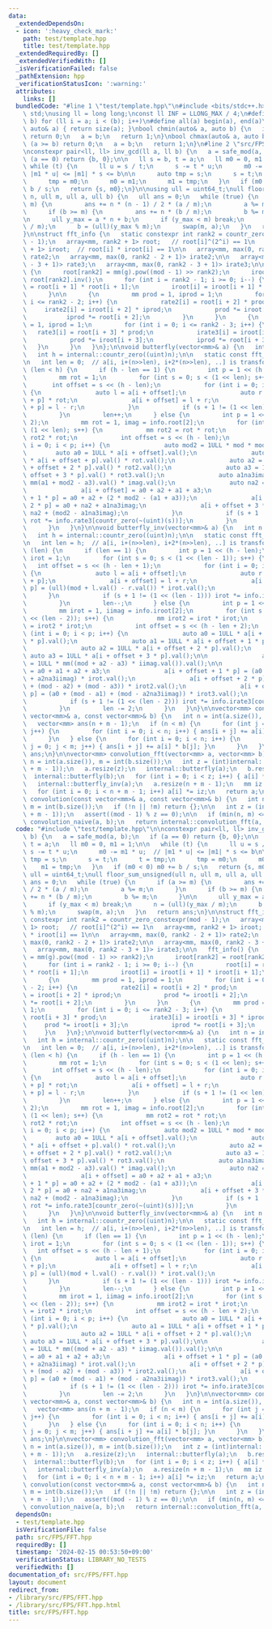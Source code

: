 ```yaml
---
data:
  _extendedDependsOn:
  - icon: ':heavy_check_mark:'
    path: test/template.hpp
    title: test/template.hpp
  _extendedRequiredBy: []
  _extendedVerifiedWith: []
  _isVerificationFailed: false
  _pathExtension: hpp
  _verificationStatusIcon: ':warning:'
  attributes:
    links: []
  bundledCode: "#line 1 \"test/template.hpp\"\n#include <bits/stdc++.h>\nusing namespace\
    \ std;\nusing ll = long long;\nconst ll INF = LLONG_MAX / 4;\n#define rep(i, a,\
    \ b) for (ll i = a; i < (b); i++)\n#define all(a) begin(a), end(a)\nll sz(const\
    \ auto& a) { return size(a); }\nbool chmin(auto& a, auto b) {\n   if (a <= b)\
    \ return 0;\n   a = b;\n   return 1;\n}\nbool chmax(auto& a, auto b) {\n   if\
    \ (a >= b) return 0;\n   a = b;\n   return 1;\n}\n#line 2 \"src/FPS/FFT.hpp\"\n\
    \nconstexpr pair<ll, ll> inv_gcd(ll a, ll b) {\n   a = safe_mod(a, b);\n   if\
    \ (a == 0) return {b, 0};\n\n   ll s = b, t = a;\n   ll m0 = 0, m1 = 1;\n\n  \
    \ while (t) {\n      ll u = s / t;\n      s -= t * u;\n      m0 -= m1 * u;  //\
    \ |m1 * u| <= |m1| * s <= b\n\n      auto tmp = s;\n      s = t;\n      t = tmp;\n\
    \      tmp = m0;\n      m0 = m1;\n      m1 = tmp;\n   }\n   if (m0 < 0) m0 +=\
    \ b / s;\n   return {s, m0};\n}\n\nusing ull = uint64_t;\null floor_sum_unsigned(ull\
    \ n, ull m, ull a, ull b) {\n   ull ans = 0;\n   while (true) {\n      if (a >=\
    \ m) {\n         ans += n * (n - 1) / 2 * (a / m);\n         a %= m;\n      }\n\
    \      if (b >= m) {\n         ans += n * (b / m);\n         b %= m;\n      }\n\
    \n      ull y_max = a * n + b;\n      if (y_max < m) break;\n      n = (ull)(y_max\
    \ / m);\n      b = (ull)(y_max % m);\n      swap(m, a);\n   }\n   return ans;\n\
    }\n\nstruct fft_info {\n   static constexpr int rank2 = countr_zero_constexpr(mod\
    \ - 1);\n   array<mm, rank2 + 1> root;   // root[i]^(2^i) == 1\n   array<mm, rank2\
    \ + 1> iroot;  // root[i] * iroot[i] == 1\n\n   array<mm, max(0, rank2 - 2 + 1)>\
    \ rate2;\n   array<mm, max(0, rank2 - 2 + 1)> irate2;\n\n   array<mm, max(0, rank2\
    \ - 3 + 1)> rate3;\n   array<mm, max(0, rank2 - 3 + 1)> irate3;\n\n   fft_info()\
    \ {\n      root[rank2] = mm(g).pow((mod - 1) >> rank2);\n      iroot[rank2] =\
    \ root[rank2].inv();\n      for (int i = rank2 - 1; i >= 0; i--) {\n         root[i]\
    \ = root[i + 1] * root[i + 1];\n         iroot[i] = iroot[i + 1] * iroot[i + 1];\n\
    \      }\n\n      {\n         mm prod = 1, iprod = 1;\n         for (int i = 0;\
    \ i <= rank2 - 2; i++) {\n            rate2[i] = root[i + 2] * prod;\n       \
    \     irate2[i] = iroot[i + 2] * iprod;\n            prod *= iroot[i + 2];\n \
    \           iprod *= root[i + 2];\n         }\n      }\n      {\n         mm prod\
    \ = 1, iprod = 1;\n         for (int i = 0; i <= rank2 - 3; i++) {\n         \
    \   rate3[i] = root[i + 3] * prod;\n            irate3[i] = iroot[i + 3] * iprod;\n\
    \            prod *= iroot[i + 3];\n            iprod *= root[i + 3];\n      \
    \   }\n      }\n   }\n};\n\nvoid butterfly(vector<mm>& a) {\n   int n = int(a.size());\n\
    \   int h = internal::countr_zero((uint)n);\n\n   static const fft_info<mm> info;\n\
    \n   int len = 0;  // a[i, i+(n>>len), i+2*(n>>len), ..] is transformed\n   while\
    \ (len < h) {\n      if (h - len == 1) {\n         int p = 1 << (h - len - 1);\n\
    \         mm rot = 1;\n         for (int s = 0; s < (1 << len); s++) {\n     \
    \       int offset = s << (h - len);\n            for (int i = 0; i < p; i++)\
    \ {\n               auto l = a[i + offset];\n               auto r = a[i + offset\
    \ + p] * rot;\n               a[i + offset] = l + r;\n               a[i + offset\
    \ + p] = l - r;\n            }\n            if (s + 1 != (1 << len)) rot *= info.rate2[countr_zero(~(uint)(s))];\n\
    \         }\n         len++;\n      } else {\n         int p = 1 << (h - len -\
    \ 2);\n         mm rot = 1, imag = info.root[2];\n         for (int s = 0; s <\
    \ (1 << len); s++) {\n            mm rot2 = rot * rot;\n            mm rot3 =\
    \ rot2 * rot;\n            int offset = s << (h - len);\n            for (int\
    \ i = 0; i < p; i++) {\n               auto mod2 = 1ULL * mod * mod;\n       \
    \        auto a0 = 1ULL * a[i + offset].val();\n               auto a1 = 1ULL\
    \ * a[i + offset + p].val() * rot.val();\n               auto a2 = 1ULL * a[i\
    \ + offset + 2 * p].val() * rot2.val();\n               auto a3 = 1ULL * a[i +\
    \ offset + 3 * p].val() * rot3.val();\n               auto a1na3imag = 1ULL *\
    \ mm(a1 + mod2 - a3).val() * imag.val();\n               auto na2 = mod2 - a2;\n\
    \               a[i + offset] = a0 + a2 + a1 + a3;\n               a[i + offset\
    \ + 1 * p] = a0 + a2 + (2 * mod2 - (a1 + a3));\n               a[i + offset +\
    \ 2 * p] = a0 + na2 + a1na3imag;\n               a[i + offset + 3 * p] = a0 +\
    \ na2 + (mod2 - a1na3imag);\n            }\n            if (s + 1 != (1 << len))\
    \ rot *= info.rate3[countr_zero(~(uint)(s))];\n         }\n         len += 2;\n\
    \      }\n   }\n}\n\nvoid butterfly_inv(vector<mm>& a) {\n   int n = int(a.size());\n\
    \   int h = internal::countr_zero((uint)n);\n\n   static const fft_info<mm> info;\n\
    \n   int len = h;  // a[i, i+(n>>len), i+2*(n>>len), ..] is transformed\n   while\
    \ (len) {\n      if (len == 1) {\n         int p = 1 << (h - len);\n         mm\
    \ irot = 1;\n         for (int s = 0; s < (1 << (len - 1)); s++) {\n         \
    \   int offset = s << (h - len + 1);\n            for (int i = 0; i < p; i++)\
    \ {\n               auto l = a[i + offset];\n               auto r = a[i + offset\
    \ + p];\n               a[i + offset] = l + r;\n               a[i + offset +\
    \ p] = (ull)(mod + l.val() - r.val()) * irot.val();\n               ;\n      \
    \      }\n            if (s + 1 != (1 << (len - 1))) irot *= info.irate2[countr_zero(~(uint)(s))];\n\
    \         }\n         len--;\n      } else {\n         int p = 1 << (h - len);\n\
    \         mm irot = 1, iimag = info.iroot[2];\n         for (int s = 0; s < (1\
    \ << (len - 2)); s++) {\n            mm irot2 = irot * irot;\n            mm irot3\
    \ = irot2 * irot;\n            int offset = s << (h - len + 2);\n            for\
    \ (int i = 0; i < p; i++) {\n               auto a0 = 1ULL * a[i + offset + 0\
    \ * p].val();\n               auto a1 = 1ULL * a[i + offset + 1 * p].val();\n\
    \               auto a2 = 1ULL * a[i + offset + 2 * p].val();\n              \
    \ auto a3 = 1ULL * a[i + offset + 3 * p].val();\n\n               auto a2na3iimag\
    \ = 1ULL * mm((mod + a2 - a3) * iimag.val()).val();\n\n               a[i + offset]\
    \ = a0 + a1 + a2 + a3;\n               a[i + offset + 1 * p] = (a0 + (mod - a1)\
    \ + a2na3iimag) * irot.val();\n               a[i + offset + 2 * p] = (a0 + a1\
    \ + (mod - a2) + (mod - a3)) * irot2.val();\n               a[i + offset + 3 *\
    \ p] = (a0 + (mod - a1) + (mod - a2na3iimag)) * irot3.val();\n            }\n\
    \            if (s + 1 != (1 << (len - 2))) irot *= info.irate3[countr_zero(~(uint)(s))];\n\
    \         }\n         len -= 2;\n      }\n   }\n}\n\nvector<mm> convolution_naive(const\
    \ vector<mm>& a, const vector<mm>& b) {\n   int n = int(a.size()), m = int(b.size());\n\
    \   vector<mm> ans(n + m - 1);\n   if (n < m) {\n      for (int j = 0; j < m;\
    \ j++) {\n         for (int i = 0; i < n; i++) { ans[i + j] += a[i] * b[j]; }\n\
    \      }\n   } else {\n      for (int i = 0; i < n; i++) {\n         for (int\
    \ j = 0; j < m; j++) { ans[i + j] += a[i] * b[j]; }\n      }\n   }\n   return\
    \ ans;\n}\n\nvector<mm> convolution_fft(vector<mm> a, vector<mm> b) {\n   int\
    \ n = int(a.size()), m = int(b.size());\n   int z = (int)internal::bit_ceil((uint)(n\
    \ + m - 1));\n   a.resize(z);\n   internal::butterfly(a);\n   b.resize(z);\n \
    \  internal::butterfly(b);\n   for (int i = 0; i < z; i++) { a[i] *= b[i]; }\n\
    \   internal::butterfly_inv(a);\n   a.resize(n + m - 1);\n   mm iz = mm(z).inv();\n\
    \   for (int i = 0; i < n + m - 1; i++) a[i] *= iz;\n   return a;\n}\n\nvector<mm>\
    \ convolution(const vector<mm>& a, const vector<mm>& b) {\n   int n = int(a.size()),\
    \ m = int(b.size());\n   if (!n || !m) return {};\n\n   int z = (int)internal::bit_ceil((uint)(n\
    \ + m - 1));\n   assert((mod - 1) % z == 0);\n\n   if (min(n, m) <= 60) return\
    \ convolution_naive(a, b);\n   return internal::convolution_fft(a, b);\n}\n"
  code: "#include \"test/template.hpp\"\n\nconstexpr pair<ll, ll> inv_gcd(ll a, ll\
    \ b) {\n   a = safe_mod(a, b);\n   if (a == 0) return {b, 0};\n\n   ll s = b,\
    \ t = a;\n   ll m0 = 0, m1 = 1;\n\n   while (t) {\n      ll u = s / t;\n     \
    \ s -= t * u;\n      m0 -= m1 * u;  // |m1 * u| <= |m1| * s <= b\n\n      auto\
    \ tmp = s;\n      s = t;\n      t = tmp;\n      tmp = m0;\n      m0 = m1;\n  \
    \    m1 = tmp;\n   }\n   if (m0 < 0) m0 += b / s;\n   return {s, m0};\n}\n\nusing\
    \ ull = uint64_t;\null floor_sum_unsigned(ull n, ull m, ull a, ull b) {\n   ull\
    \ ans = 0;\n   while (true) {\n      if (a >= m) {\n         ans += n * (n - 1)\
    \ / 2 * (a / m);\n         a %= m;\n      }\n      if (b >= m) {\n         ans\
    \ += n * (b / m);\n         b %= m;\n      }\n\n      ull y_max = a * n + b;\n\
    \      if (y_max < m) break;\n      n = (ull)(y_max / m);\n      b = (ull)(y_max\
    \ % m);\n      swap(m, a);\n   }\n   return ans;\n}\n\nstruct fft_info {\n   static\
    \ constexpr int rank2 = countr_zero_constexpr(mod - 1);\n   array<mm, rank2 +\
    \ 1> root;   // root[i]^(2^i) == 1\n   array<mm, rank2 + 1> iroot;  // root[i]\
    \ * iroot[i] == 1\n\n   array<mm, max(0, rank2 - 2 + 1)> rate2;\n   array<mm,\
    \ max(0, rank2 - 2 + 1)> irate2;\n\n   array<mm, max(0, rank2 - 3 + 1)> rate3;\n\
    \   array<mm, max(0, rank2 - 3 + 1)> irate3;\n\n   fft_info() {\n      root[rank2]\
    \ = mm(g).pow((mod - 1) >> rank2);\n      iroot[rank2] = root[rank2].inv();\n\
    \      for (int i = rank2 - 1; i >= 0; i--) {\n         root[i] = root[i + 1]\
    \ * root[i + 1];\n         iroot[i] = iroot[i + 1] * iroot[i + 1];\n      }\n\n\
    \      {\n         mm prod = 1, iprod = 1;\n         for (int i = 0; i <= rank2\
    \ - 2; i++) {\n            rate2[i] = root[i + 2] * prod;\n            irate2[i]\
    \ = iroot[i + 2] * iprod;\n            prod *= iroot[i + 2];\n            iprod\
    \ *= root[i + 2];\n         }\n      }\n      {\n         mm prod = 1, iprod =\
    \ 1;\n         for (int i = 0; i <= rank2 - 3; i++) {\n            rate3[i] =\
    \ root[i + 3] * prod;\n            irate3[i] = iroot[i + 3] * iprod;\n       \
    \     prod *= iroot[i + 3];\n            iprod *= root[i + 3];\n         }\n \
    \     }\n   }\n};\n\nvoid butterfly(vector<mm>& a) {\n   int n = int(a.size());\n\
    \   int h = internal::countr_zero((uint)n);\n\n   static const fft_info<mm> info;\n\
    \n   int len = 0;  // a[i, i+(n>>len), i+2*(n>>len), ..] is transformed\n   while\
    \ (len < h) {\n      if (h - len == 1) {\n         int p = 1 << (h - len - 1);\n\
    \         mm rot = 1;\n         for (int s = 0; s < (1 << len); s++) {\n     \
    \       int offset = s << (h - len);\n            for (int i = 0; i < p; i++)\
    \ {\n               auto l = a[i + offset];\n               auto r = a[i + offset\
    \ + p] * rot;\n               a[i + offset] = l + r;\n               a[i + offset\
    \ + p] = l - r;\n            }\n            if (s + 1 != (1 << len)) rot *= info.rate2[countr_zero(~(uint)(s))];\n\
    \         }\n         len++;\n      } else {\n         int p = 1 << (h - len -\
    \ 2);\n         mm rot = 1, imag = info.root[2];\n         for (int s = 0; s <\
    \ (1 << len); s++) {\n            mm rot2 = rot * rot;\n            mm rot3 =\
    \ rot2 * rot;\n            int offset = s << (h - len);\n            for (int\
    \ i = 0; i < p; i++) {\n               auto mod2 = 1ULL * mod * mod;\n       \
    \        auto a0 = 1ULL * a[i + offset].val();\n               auto a1 = 1ULL\
    \ * a[i + offset + p].val() * rot.val();\n               auto a2 = 1ULL * a[i\
    \ + offset + 2 * p].val() * rot2.val();\n               auto a3 = 1ULL * a[i +\
    \ offset + 3 * p].val() * rot3.val();\n               auto a1na3imag = 1ULL *\
    \ mm(a1 + mod2 - a3).val() * imag.val();\n               auto na2 = mod2 - a2;\n\
    \               a[i + offset] = a0 + a2 + a1 + a3;\n               a[i + offset\
    \ + 1 * p] = a0 + a2 + (2 * mod2 - (a1 + a3));\n               a[i + offset +\
    \ 2 * p] = a0 + na2 + a1na3imag;\n               a[i + offset + 3 * p] = a0 +\
    \ na2 + (mod2 - a1na3imag);\n            }\n            if (s + 1 != (1 << len))\
    \ rot *= info.rate3[countr_zero(~(uint)(s))];\n         }\n         len += 2;\n\
    \      }\n   }\n}\n\nvoid butterfly_inv(vector<mm>& a) {\n   int n = int(a.size());\n\
    \   int h = internal::countr_zero((uint)n);\n\n   static const fft_info<mm> info;\n\
    \n   int len = h;  // a[i, i+(n>>len), i+2*(n>>len), ..] is transformed\n   while\
    \ (len) {\n      if (len == 1) {\n         int p = 1 << (h - len);\n         mm\
    \ irot = 1;\n         for (int s = 0; s < (1 << (len - 1)); s++) {\n         \
    \   int offset = s << (h - len + 1);\n            for (int i = 0; i < p; i++)\
    \ {\n               auto l = a[i + offset];\n               auto r = a[i + offset\
    \ + p];\n               a[i + offset] = l + r;\n               a[i + offset +\
    \ p] = (ull)(mod + l.val() - r.val()) * irot.val();\n               ;\n      \
    \      }\n            if (s + 1 != (1 << (len - 1))) irot *= info.irate2[countr_zero(~(uint)(s))];\n\
    \         }\n         len--;\n      } else {\n         int p = 1 << (h - len);\n\
    \         mm irot = 1, iimag = info.iroot[2];\n         for (int s = 0; s < (1\
    \ << (len - 2)); s++) {\n            mm irot2 = irot * irot;\n            mm irot3\
    \ = irot2 * irot;\n            int offset = s << (h - len + 2);\n            for\
    \ (int i = 0; i < p; i++) {\n               auto a0 = 1ULL * a[i + offset + 0\
    \ * p].val();\n               auto a1 = 1ULL * a[i + offset + 1 * p].val();\n\
    \               auto a2 = 1ULL * a[i + offset + 2 * p].val();\n              \
    \ auto a3 = 1ULL * a[i + offset + 3 * p].val();\n\n               auto a2na3iimag\
    \ = 1ULL * mm((mod + a2 - a3) * iimag.val()).val();\n\n               a[i + offset]\
    \ = a0 + a1 + a2 + a3;\n               a[i + offset + 1 * p] = (a0 + (mod - a1)\
    \ + a2na3iimag) * irot.val();\n               a[i + offset + 2 * p] = (a0 + a1\
    \ + (mod - a2) + (mod - a3)) * irot2.val();\n               a[i + offset + 3 *\
    \ p] = (a0 + (mod - a1) + (mod - a2na3iimag)) * irot3.val();\n            }\n\
    \            if (s + 1 != (1 << (len - 2))) irot *= info.irate3[countr_zero(~(uint)(s))];\n\
    \         }\n         len -= 2;\n      }\n   }\n}\n\nvector<mm> convolution_naive(const\
    \ vector<mm>& a, const vector<mm>& b) {\n   int n = int(a.size()), m = int(b.size());\n\
    \   vector<mm> ans(n + m - 1);\n   if (n < m) {\n      for (int j = 0; j < m;\
    \ j++) {\n         for (int i = 0; i < n; i++) { ans[i + j] += a[i] * b[j]; }\n\
    \      }\n   } else {\n      for (int i = 0; i < n; i++) {\n         for (int\
    \ j = 0; j < m; j++) { ans[i + j] += a[i] * b[j]; }\n      }\n   }\n   return\
    \ ans;\n}\n\nvector<mm> convolution_fft(vector<mm> a, vector<mm> b) {\n   int\
    \ n = int(a.size()), m = int(b.size());\n   int z = (int)internal::bit_ceil((uint)(n\
    \ + m - 1));\n   a.resize(z);\n   internal::butterfly(a);\n   b.resize(z);\n \
    \  internal::butterfly(b);\n   for (int i = 0; i < z; i++) { a[i] *= b[i]; }\n\
    \   internal::butterfly_inv(a);\n   a.resize(n + m - 1);\n   mm iz = mm(z).inv();\n\
    \   for (int i = 0; i < n + m - 1; i++) a[i] *= iz;\n   return a;\n}\n\nvector<mm>\
    \ convolution(const vector<mm>& a, const vector<mm>& b) {\n   int n = int(a.size()),\
    \ m = int(b.size());\n   if (!n || !m) return {};\n\n   int z = (int)internal::bit_ceil((uint)(n\
    \ + m - 1));\n   assert((mod - 1) % z == 0);\n\n   if (min(n, m) <= 60) return\
    \ convolution_naive(a, b);\n   return internal::convolution_fft(a, b);\n}\n"
  dependsOn:
  - test/template.hpp
  isVerificationFile: false
  path: src/FPS/FFT.hpp
  requiredBy: []
  timestamp: '2024-02-15 00:53:50+09:00'
  verificationStatus: LIBRARY_NO_TESTS
  verifiedWith: []
documentation_of: src/FPS/FFT.hpp
layout: document
redirect_from:
- /library/src/FPS/FFT.hpp
- /library/src/FPS/FFT.hpp.html
title: src/FPS/FFT.hpp
---
```

